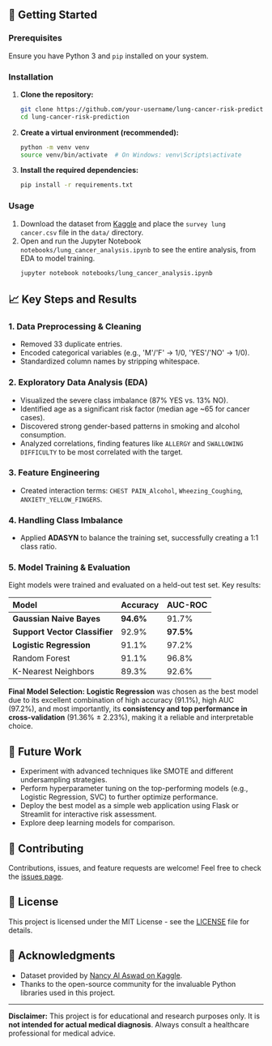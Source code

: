 
## 🚀 Getting Started

### Prerequisites

Ensure you have Python 3 and `pip` installed on your system.

### Installation

1.  **Clone the repository:**
    ```bash
    git clone https://github.com/your-username/lung-cancer-risk-prediction.git
    cd lung-cancer-risk-prediction
    ```

2.  **Create a virtual environment (recommended):**
    ```bash
    python -m venv venv
    source venv/bin/activate  # On Windows: venv\Scripts\activate
    ```

3.  **Install the required dependencies:**
    ```bash
    pip install -r requirements.txt
    ```

### Usage

1.  Download the dataset from [Kaggle](https://www.kaggle.com/datasets/nancyalaswad90/lung-cancer/data) and place the `survey lung cancer.csv` file in the `data/` directory.
2.  Open and run the Jupyter Notebook `notebooks/lung_cancer_analysis.ipynb` to see the entire analysis, from EDA to model training.
    ```bash
    jupyter notebook notebooks/lung_cancer_analysis.ipynb
    ```

## 📈 Key Steps and Results

### 1. Data Preprocessing & Cleaning
-   Removed 33 duplicate entries.
-   Encoded categorical variables (e.g., 'M'/'F' -> 1/0, 'YES'/'NO' -> 1/0).
-   Standardized column names by stripping whitespace.

### 2. Exploratory Data Analysis (EDA)
-   Visualized the severe class imbalance (87% YES vs. 13% NO).
-   Identified age as a significant risk factor (median age ~65 for cancer cases).
-   Discovered strong gender-based patterns in smoking and alcohol consumption.
-   Analyzed correlations, finding features like `ALLERGY` and `SWALLOWING DIFFICULTY` to be most correlated with the target.

### 3. Feature Engineering
-   Created interaction terms: `CHEST PAIN_Alcohol`, `Wheezing_Coughing`, `ANXIETY_YELLOW_FINGERS`.

### 4. Handling Class Imbalance
-   Applied **ADASYN** to balance the training set, successfully creating a 1:1 class ratio.

### 5. Model Training & Evaluation
Eight models were trained and evaluated on a held-out test set. Key results:

| Model | Accuracy | AUC-ROC |
| :------------------------ | :------- | :------ |
| **Gaussian Naive Bayes**  | **94.6%**  | 91.7%   |
| **Support Vector Classifier** | 92.9%   | **97.5%**  |
| **Logistic Regression**   | 91.1%   | 97.2%   |
| Random Forest             | 91.1%   | 96.8%   |
| K-Nearest Neighbors       | 89.3%   | 92.6%   |

**Final Model Selection:** **Logistic Regression** was chosen as the best model due to its excellent combination of high accuracy (91.1%), high AUC (97.2%), and most importantly, its **consistency and top performance in cross-validation** (91.36% ± 2.23%), making it a reliable and interpretable choice.

## 🔮 Future Work

-   Experiment with advanced techniques like SMOTE and different undersampling strategies.
-   Perform hyperparameter tuning on the top-performing models (e.g., Logistic Regression, SVC) to further optimize performance.
-   Deploy the best model as a simple web application using Flask or Streamlit for interactive risk assessment.
-   Explore deep learning models for comparison.

## 👥 Contributing

Contributions, issues, and feature requests are welcome! Feel free to check the [issues page](https://github.com/your-username/lung-cancer-risk-prediction/issues).

## 📝 License

This project is licensed under the MIT License - see the [LICENSE](LICENSE) file for details.

## 🙏 Acknowledgments

-   Dataset provided by [Nancy Al Aswad on Kaggle](https://www.kaggle.com/datasets/nancyalaswad90/lung-cancer).
-   Thanks to the open-source community for the invaluable Python libraries used in this project.

---

**Disclaimer:** This project is for educational and research purposes only. It is **not intended for actual medical diagnosis**. Always consult a healthcare professional for medical advice.
